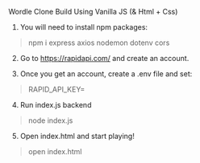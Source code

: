 Wordle Clone Build Using Vanilla JS (& Html + Css)

1) You will need to install npm packages:
> npm i express axios nodemon dotenv cors

2) Go to https://rapidapi.com/ and create an account.

3) Once you get an account, create a .env file and set:
> RAPID_API_KEY=<your-api-key>

4) Run index.js backend 
> node index.js

5) Open index.html and start playing!
> open index.html